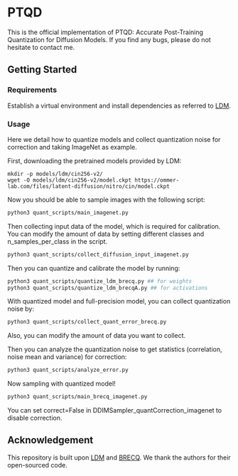 # PTQD
This is the official implementation of PTQD: Accurate Post-Training Quantization for Diffusion Models. If you find any bugs, please do not hesitate to contact me.
## Getting Started
### Requirements
Establish a virtual environment and install dependencies as referred to [LDM](https://github.com/CompVis/latent-diffusion).
### Usage
Here we detail how to quantize models and collect quantization noise for correction and taking ImageNet as example. 

First, downloading the pretrained models provided by LDM:
    
    mkdir -p models/ldm/cin256-v2/
    wget -O models/ldm/cin256-v2/model.ckpt https://ommer-lab.com/files/latent-diffusion/nitro/cin/model.ckpt 
Now you should be able to sample images with the following script:
```bash
python3 quant_scripts/main_imagenet.py
```
Then collecting input data of the model, which is required for calibration. You can modify the amount of data by setting different classes and n_samples_per_class in the script.
```bash
python3 quant_scripts/collect_diffusion_input_imagenet.py
```
Then you can quantize and calibrate the model by running:
```bash
python3 quant_scripts/quantize_ldm_brecq.py ## for weights
python3 quant_scripts/quantize_ldm_brecqA.py ## for activations
```
With quantized model and full-precision model, you can collect quantization noise by:
```bash
python3 quant_scripts/collect_quant_error_brecq.py
```
Also, you can modify the amount of data you want to collect.

Then you can analyze the quantization noise to get statistics (correlation, noise mean and variance) for correction:
```bash
python3 quant_scripts/analyze_error.py
```

Now sampling with quantized model!
```bash
python3 quant_scripts/main_brecq_imagenet.py
```
You can set correct=False in DDIMSampler_quantCorrection_imagenet to disable correction.
## Acknowledgement

This repository is built upon [LDM](https://github.com/CompVis/latent-diffusion) and [BRECQ](https://github.com/yhhhli/BRECQ). We thank the authors for their open-sourced code.
